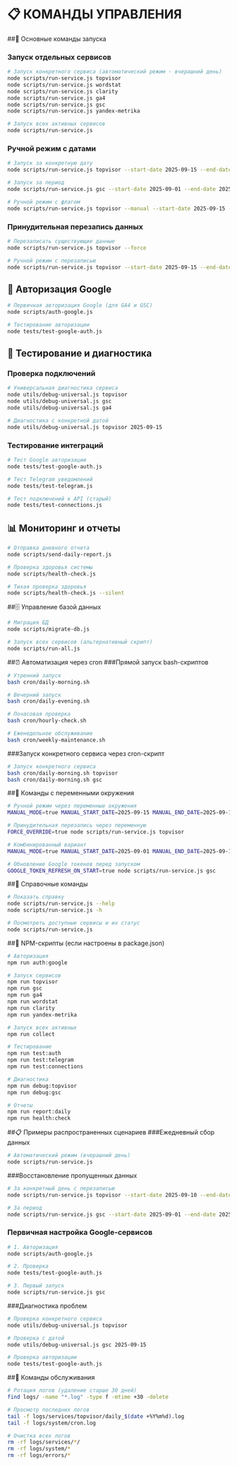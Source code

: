 # 📋 КОМАНДЫ УПРАВЛЕНИЯ
##🚀 Основные команды запуска
### Запуск отдельных сервисов
```bash
# Запуск конкретного сервиса (автоматический режим - вчерашний день)
node scripts/run-service.js topvisor
node scripts/run-service.js wordstat
node scripts/run-service.js clarity
node scripts/run-service.js ga4
node scripts/run-service.js gsc
node scripts/run-service.js yandex-metrika

# Запуск всех активных сервисов
node scripts/run-service.js
```

### Ручной режим с датами

```bash
# Запуск за конкретную дату
node scripts/run-service.js topvisor --start-date 2025-09-15 --end-date 2025-09-15

# Запуск за период
node scripts/run-service.js gsc --start-date 2025-09-01 --end-date 2025-09-15

# Ручной режим с флагом
node scripts/run-service.js topvisor --manual --start-date 2025-09-15 --end-date 2025-09-15
```

### Принудительная перезапись данных
```bash
# Перезаписать существующие данные
node scripts/run-service.js topvisor --force

# Ручной режим с перезаписью
node scripts/run-service.js topvisor --start-date 2025-09-15 --end-date 2025-09-15 --force
```
## 🔐 Авторизация Google

```bash
# Первичная авторизация Google (для GA4 и GSC)
node scripts/auth-google.js

# Тестирование авторизации
node tests/test-google-auth.js

```
## 🧪 Тестирование и диагностика
### Проверка подключений
```bash
# Универсальная диагностика сервиса
node utils/debug-universal.js topvisor
node utils/debug-universal.js gsc
node utils/debug-universal.js ga4

# Диагностика с конкретной датой
node utils/debug-universal.js topvisor 2025-09-15
```
### Тестирование интеграций
```bash
# Тест Google авторизации
node tests/test-google-auth.js

# Тест Telegram уведомлений
node tests/test-telegram.js

# Тест подключений к API (старый)
node tests/test-connections.js
```

## 📊 Мониторинг и отчеты
```bash
# Отправка дневного отчета
node scripts/send-daily-report.js

# Проверка здоровья системы
node scripts/health-check.js

# Тихая проверка здоровья
node scripts/health-check.js --silent
```

##🗄️ Управление базой данных
```bash
# Миграция БД
node scripts/migrate-db.js

# Запуск всех сервисов (альтернативный скрипт)
node scripts/run-all.js
```

##⏰ Автоматизация через cron
###Прямой запуск bash-скриптов

```bash
# Утренний запуск
bash cron/daily-morning.sh

# Вечерний запуск
bash cron/daily-evening.sh

# Почасовая проверка
bash cron/hourly-check.sh

# Еженедельное обслуживание
bash cron/weekly-maintenance.sh
```

###Запуск конкретного сервиса через cron-скрипт
```bash
# Запуск конкретного сервиса
bash cron/daily-morning.sh topvisor
bash cron/daily-morning.sh gsc
```

##🎯 Команды с переменными окружения
```bash
# Ручной режим через переменные окружения
MANUAL_MODE=true MANUAL_START_DATE=2025-09-15 MANUAL_END_DATE=2025-09-15 node scripts/run-service.js topvisor

# Принудительная перезапись через переменную
FORCE_OVERRIDE=true node scripts/run-service.js topvisor

# Комбинированный вариант
MANUAL_MODE=true MANUAL_START_DATE=2025-09-01 MANUAL_END_DATE=2025-09-15 FORCE_OVERRIDE=true node scripts/run-service.js gsc

# Обновление Google токенов перед запуском
GOOGLE_TOKEN_REFRESH_ON_START=true node scripts/run-service.js gsc
```

##📝 Справочные команды
```bash
# Показать справку
node scripts/run-service.js --help
node scripts/run-service.js -h

# Посмотреть доступные сервисы и их статус
node scripts/run-service.js
```

##🔧 NPM-скрипты (если настроены в package.json)
```bash
# Авторизация
npm run auth:google

# Запуск сервисов
npm run topvisor
npm run gsc
npm run ga4
npm run wordstat
npm run clarity
npm run yandex-metrika

# Запуск всех активных
npm run collect

# Тестирование
npm run test:auth
npm run test:telegram
npm run test:connections

# Диагностика
npm run debug:topvisor
npm run debug:gsc

# Отчеты
npm run report:daily
npm run health:check
```

##📋 Примеры распространенных сценариев
###Ежедневный сбор данных
```bash
# Автоматический режим (вчерашний день)
node scripts/run-service.js
```

###Восстановление пропущенных данных
```bash
# За конкретный день с перезаписью
node scripts/run-service.js topvisor --start-date 2025-09-10 --end-date 2025-09-10 --force

# За период
node scripts/run-service.js gsc --start-date 2025-09-01 --end-date 2025-09-15
```
### Первичная настройка Google-сервисов
```bash
# 1. Авторизация
node scripts/auth-google.js

# 2. Проверка
node tests/test-google-auth.js

# 3. Первый запуск
node scripts/run-service.js gsc
```

###Диагностика проблем
```bash
# Проверка конкретного сервиса
node utils/debug-universal.js topvisor

# Проверка с датой
node utils/debug-universal.js gsc 2025-09-15

# Проверка авторизации
node tests/test-google-auth.js
```

##🔄 Команды обслуживания
```bash
# Ротация логов (удаление старше 30 дней)
find logs/ -name "*.log" -type f -mtime +30 -delete

# Просмотр последних логов
tail -f logs/services/topvisor/daily_$(date +%Y%m%d).log
tail -f logs/system/cron.log

# Очистка всех логов
rm -rf logs/services/*/
rm -rf logs/system/*
rm -rf logs/errors/*
```




